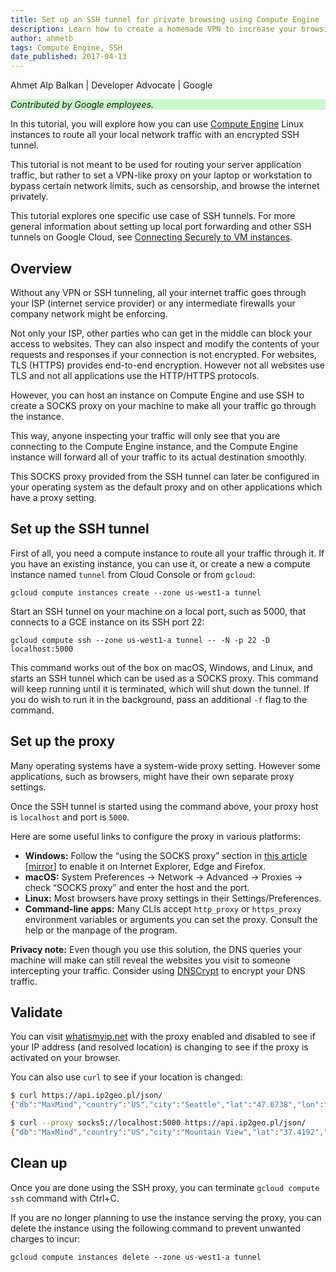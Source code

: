 ```yaml
---
title: Set up an SSH tunnel for private browsing using Compute Engine
description: Learn how to create a homemade VPN to increase your browsing privacy through SSH tunneling.
author: ahmetb
tags: Compute Engine, SSH
date_published: 2017-04-13
---
```


Ahmet Alp Balkan | Developer Advocate | Google

<p style="background-color:#CAFACA;"><i>Contributed by Google employees.</i></p>

In this tutorial, you will explore how you can use [Compute Engine][gce]
Linux instances to route all your local network traffic with an encrypted SSH
tunnel.

This tutorial is not meant to be used for routing your server application
traffic, but rather to set a VPN-like proxy on your laptop or workstation to
bypass certain network limits, such as censorship, and browse the internet
privately.

This tutorial explores one specific use case of SSH tunnels. For more general 
information about setting up local port forwarding and other SSH tunnels on Google Cloud,
see [Connecting Securely to VM instances](https://cloud.google.com/solutions/connecting-securely).

## Overview

Without any VPN or SSH tunneling, all your internet traffic goes through your
ISP (internet service provider) or any intermediate firewalls your company
network might be enforcing.

Not only your ISP, other parties who can get in the middle can block your
access to websites. They can also inspect and modify the contents of your
requests and responses if your connection is not encrypted. For websites, TLS
(HTTPS) provides end-to-end encryption. However not all websites use TLS and
not all applications use the HTTP/HTTPS protocols.

However, you can host an instance on Compute Engine and use SSH to
create a SOCKS proxy on your machine to make all your traffic go through the
instance.

This way, anyone inspecting your traffic will only see that you are connecting
to the Compute Engine instance, and the Compute Engine instance will forward all of your traffic to its actual
destination smoothly.

This SOCKS proxy provided from the SSH tunnel can later be configured in your
operating system as the default proxy and on other applications which have a
proxy setting.

## Set up the SSH tunnel

First of all, you need a compute instance to route all your traffic through it.
If you have an existing instance, you can use it, or create a new a compute
instance named `tunnel` from Cloud Console or from `gcloud`:

    gcloud compute instances create --zone us-west1-a tunnel

Start an SSH tunnel on your machine on a local port, such as 5000, that
connects to a GCE instance on its SSH port 22:

    gcloud compute ssh --zone us-west1-a tunnel -- -N -p 22 -D localhost:5000

This command works out of the box on macOS, Windows, and Linux, and starts an
SSH tunnel which can be used as a SOCKS proxy. This command will keep running
until it is terminated, which will shut down the tunnel. If you do wish to run
it in the background, pass an additional `-f` flag to the command.

## Set up the proxy

Many operating systems have a system-wide proxy setting. However some
applications, such as browsers, might have their own separate proxy settings.

Once the SSH tunnel is started using the command above, your proxy host is
`localhost` and port is `5000`.

Here are some useful links to configure the proxy in various platforms:

- **Windows:** Follow the “using the SOCKS proxy” section in [this article][win]
  [[mirror][win-a]] to enable it on Internet Explorer, Edge and Firefox.
- **macOS:** System Preferences &rarr; Network &rarr; Advanced &rarr; Proxies
  &rarr; check “SOCKS proxy” and enter the host and the port.
- **Linux:** Most browsers have proxy settings in their Settings/Preferences.
- **Command-line apps:** Many CLIs accept `http_proxy` or `https_proxy`
  environment variables or arguments you can set the proxy. Consult the help or
  the manpage of the program.

**Privacy note:** Even though you use this solution, the DNS queries your
machine will make can still reveal the websites you visit to someone
intercepting your traffic. Consider using [DNSCrypt] to encrypt your DNS
traffic.

## Validate

You can visit [whatismyip.net](https://www.whatismyip.net/) with the proxy
enabled and disabled to see if your IP address (and resolved location) is
changing to see if the proxy is activated on your browser.

You can also use `curl` to see if your location is changed:

```sh
$ curl https://api.ip2geo.pl/json/
{"db":"MaxMind","country":"US","city":"Seattle","lat":"47.6738","lon":"-122.3419"}

$ curl --proxy socks5://localhost:5000 https://api.ip2geo.pl/json/
{"db":"MaxMind","country":"US","city":"Mountain View","lat":"37.4192","lon":"-122.0574"}
```

## Clean up

Once you are done using the SSH proxy, you can terminate `gcloud compute ssh`
command with Ctrl+C.

If you are no longer planning to use the instance serving the proxy, you can
delete the instance using the following command to prevent unwanted charges to
incur:

    gcloud compute instances delete --zone us-west1-a tunnel

[gce]: https://cloud.google.com/compute/
[win]: https://www.ocf.berkeley.edu/~xuanluo/sshproxywin.html
[win-a]: https://web.archive.org/web/20160609073255/https://www.ocf.berkeley.edu/~xuanluo/sshproxywin.html
[DNSCrypt]: https://dnscrypt.org/
